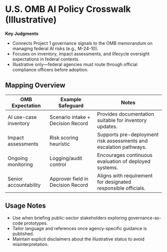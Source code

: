 # U.S. OMB AI Policy Crosswalk (Illustrative)

**Key Judgments**
- Connects Project 1 governance signals to the OMB memorandum on managing federal AI risks (e.g., M-24-10).
- Focuses on inventory, impact assessments, and lifecycle oversight expectations in federal contexts.
- Illustrative only—federal agencies must route through official compliance officers before adoption.

## Mapping Overview

| OMB Expectation | Example Safeguard | Notes |
| --- | --- | --- |
| AI use-case inventory | Scenario intake + Decision Record | Provides documentation suitable for inventory updates. |
| Impact assessments | Risk scoring heuristic | Supports pre-deployment risk assessments and escalation pathways. |
| Ongoing monitoring | Logging/audit control | Encourages continuous evaluation of deployed systems. |
| Senior accountability | Approver field in Decision Record | Aligns with requirement for designated responsible officials. |

## Usage Notes
- Use when briefing public-sector stakeholders exploring governance-as-code prototypes.
- Tailor language and references once agency-specific guidance is published.
- Maintain explicit disclaimers about the illustrative status to avoid misinterpretation.
